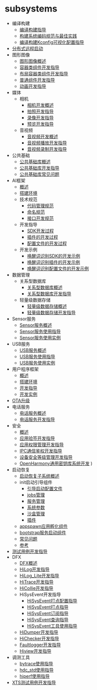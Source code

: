 # subsystems

- 编译构建
    - [编译构建指导](subsys-build-all.md)
    - [构建系统编码规范与最佳实践](subsys-build-gn-coding-style-and-best-practice.md)
    - [编译构建Kconfig可视化配置指导](subsys-build-gn-kconfig-visual-config-guide.md)
- [分布式远程启动](subsys-remote-start.md)
- 图形图像
    - [图形图像概述](subsys-graphics-overview.md)
    - [容器类组件开发指导](subsys-graphics-container-guide.md)
    - [布局容器类组件开发指导](subsys-graphics-layout-guide.md)
    - [普通组件开发指导](subsys-graphics-common-guide.md)
    - [动画开发指导](subsys-graphics-animation-guide.md)
- 媒体
    - 相机
        - [相机开发概述](subsys-multimedia-camera-overview.md)
        - [拍照开发指导](subsys-multimedia-camera-photo-guide.md)
        - [录像开发指导](subsys-multimedia-camera-record-guide.md)
        - [预览开发指导](subsys-multimedia-camera-preview-guide.md)
    - 音视频
        - [音视频开发概述](subsys-multimedia-video-overview.md)
        - [音视频播放开发指导](subsys-multimedia-video-play-guide.md)
        - [音视频录制开发指导](subsys-multimedia-video-record-guide.md)
- 公共基础
    - [公共基础库概述](subsys-utils-overview.md)
    - [公共基础库开发指导](subsys-utils-guide.md)
    - [公共基础库常见问题](subsys-utils-faqs.md)
- AI框架
    - [概述](subsys-aiframework-guide.md)
    - [搭建环境](subsys-aiframework-envbuild.md)
    - 技术规范
        - [代码管理规范](subsys-aiframework-tech-codemanage.md)
        - [命名规范](subsys-aiframework-tech-name.md)
        - [接口开发规范](subsys-aiframework-tech-interface.md)
    - 开发指导
        - [SDK开发过程](subsys-aiframework-devguide-sdk.md)
        - [插件的开发过程](subsys-aiframework-devguide-plugin.md)
        - [配置文件的开发过程](subsys-aiframework-devguide-conf.md)
    - 开发示例
        - [唤醒词识别SDK的开发示例](subsys-aiframework-demo-sdk.md)
        - [唤醒词识别插件的开发示例](subsys-aiframework-demo-plugin.md)
        - [唤醒词识别配置文件的开发示例](subsys-aiframework-demo-conf.md)
- 数据管理
    - 关系型数据库
      - [关系型数据库概述](subsys-data-relational-database-overview.md)
      - [关系型数据库开发指导](subsys-data-relational-database-guide.md)
    - 轻量级数据存储
      - [轻量级数据存储概述](subsys-data-storage-overview.md)
      - [轻量级数据存储开发指导](subsys-data-storage-guide.md)
- Sensor服务
    - [Sensor服务概述](subsys-sensor-overview.md)
    - [Sensor服务使用指导](subsys-sensor-guide.md)
    - [Sensor服务使用实例](subsys-sensor-demo.md)
- USB服务
    - [USB服务概述](subsys-usbservice-overview.md)
    - [USB服务使用指导](subsys-usbservice-guide.md)
    - [USB服务使用实例](subsys-usbservice-demo.md)
- 用户程序框架
    - [概述](subsys-application-framework-overview.md)
    - [搭建环境](subsys-application-framework-envbuild.md)
    - [开发指导](subsys-application-framework-guide.md)
    - [开发实例](subsys-application-framework-demo.md)
- [OTA升级](subsys-ota-guide.md)
- 电话服务
    - [电话服务概述](subsys-tel-overview.md)
    - [电话服务开发指导](subsys-tel-guide.md)
- 安全
    - [概述](subsys-security-overview.md)
    - [应用验签开发指导](subsys-security-sigverify.md)
    - [应用权限管理开发指导](subsys-security-rightmanagement.md)
    - [IPC通信鉴权开发指导](subsys-security-communicationverify.md)
    - [设备安全等级管理开发指导](subsys-security-devicesecuritylevel.md)
    - [OpenHarmony通用密钥库系统开发](subsys-security-huks-guide.md)
)
- 启动恢复
    - [启动恢复子系统概述](subsys-boot-overview.md)
    - init启动引导组件
      - [引导启动配置文件](subsys-boot-init-cfg.md)
      - [jobs管理](subsys-boot-init-jobs.md)
      - [服务管理](subsys-boot-init-service.md)
      - [系统参数](subsys-boot-init-sysparam.md)
      - [沙盒管理](subsys-boot-init-sandbox.md)
      - [插件](subsys-boot-init-plugin.md)
    - [appspawn应用孵化组件](subsys-boot-appspawn.md)
    - [bootstrap服务启动组件](subsys-boot-bootstrap.md)
    - [常见问题](subsys-boot-faqs.md)
    - [参考](subsys-boot-ref.md)
- [测试用例开发指导](subsys-testguide-test.md)
- DFX
    - [DFX概述](subsys-dfx-overview.md)
    - [HiLog开发指导](subsys-dfx-hilog-rich.md)
    - [HiLog_Lite开发指导](subsys-dfx-hilog-lite.md)
    - [HiTrace开发指导](subsys-dfx-hitrace.md)
    - [HiCollie开发指导](subsys-dfx-hicollie.md)
    - HiSysEvent开发指导
        - [HiSysEvent打点配置指导](subsys-dfx-hisysevent-logging-config.md)
        - [HiSysEvent打点指导](subsys-dfx-hisysevent-logging.md)
        - [HiSysEvent订阅指导](subsys-dfx-hisysevent-listening.md)
        - [HiSysEvent查询指导](subsys-dfx-hisysevent-query.md)
        - [HiSysEvent工具使用指导](subsys-dfx-hisysevent-tool.md)
    - [HiDumper开发指导](subsys-dfx-hidumper.md)
    - [HiChecker开发指导](subsys-dfx-hichecker.md)
    - [Faultlogger开发指导](subsys-dfx-faultlogger.md)
    - [Hiview开发指导](subsys-dfx-hiview.md)
- 调测工具
    - [bytrace使用指导](subsys-toolchain-bytrace-guide.md)
    - [hdc_std使用指导](subsys-toolchain-hdc-guide.md)
    - [hiperf使用指导](subsys-toolchain-hiperf.md)
- [XTS测试用例开发指导](subsys-xts-guide.md)
